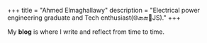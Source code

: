 +++
title = "Ahmed Elmaghallawy"
description = "Electrical power engineering graduate and Tech enthusiast(🌐🔙🔚🦀JS)."
+++

My **blog** is where I write and reflect from time to time.

